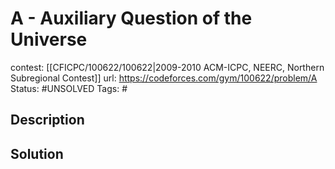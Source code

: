 # A - Auxiliary Question of the Universe

contest: [[CFICPC/100622/100622|2009-2010 ACM-ICPC, NEERC, Northern Subregional Contest]]
url: https://codeforces.com/gym/100622/problem/A
Status: #UNSOLVED
Tags: #

## Description

## Solution

